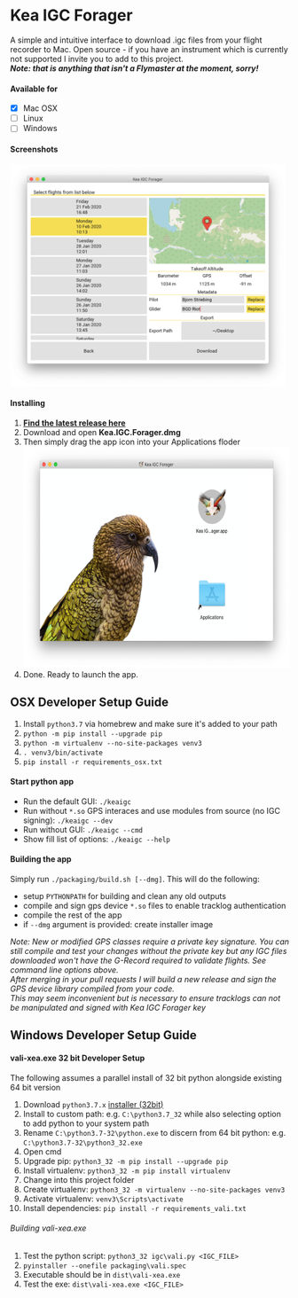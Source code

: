 # Kea IGC Forager

A simple and intuitive interface to download .igc files from your flight recorder to Mac.
Open source - if you have an instrument which is currently not supported I invite you to add to this project. \
***Note: that is anything that isn't a Flymaster at the moment, sorry!***

#### Available for
- [x] Mac OSX
- [ ] Linux
- [ ] Windows

#### Screenshots
<img src="Screenshots/Download%20Page.png" height=400>

#### Installing
1. **[Find the latest release here](https://github.com/bjoernStriebing/KeaIGC/releases/latest)**
1. Download and open **Kea.IGC.Forager.dmg**
1. Then simply drag the app icon into your Applications floder <img src="Screenshots/Installer.png" height=400>
1. Done. Ready to launch the app.

## OSX Developer Setup Guide

1. Install `python3.7` via homebrew and make sure it's added to your path
1. `python -m pip install --upgrade pip`
1. `python -m virtualenv --no-site-packages venv3`
1. `. venv3/bin/activate`
1. `pip install -r requirements_osx.txt`

#### Start python app
* Run the default GUI: `./keaigc`
* Run without `*.so` GPS interaces and use modules from source (no IGC signing): `./keaigc --dev`
* Run without GUI: `./keaigc --cmd`
* Show fill list of options: `./keaigc --help`

#### Building the app
Simply run `./packaging/build.sh [--dmg]`. This will do the following:
* setup `PYTHONPATH` for building and clean any old outputs
* compile and sign gps device `*.so` files to enable tracklog authentication
* compile the rest of the app
* if `--dmg` argument is provided: create installer image

*Note: New or modified GPS classes require a private key signature. You can still compile and test your changes without the private key but any IGC files downloaded won't have the G-Record required to validate flights. See command line options above. \
After merging in your pull requests I will build a new release and sign the GPS device library compiled from your code. \
This may seem inconvenient but is necessary to ensure tracklogs can not be manipulated and signed with Kea IGC Forager key*


## Windows Developer Setup Guide


#### vali-xea.exe 32 bit Developer Setup

The following assumes a parallel install of 32 bit python alongside existing 64 bit version
1. Download `python3.7.x` [installer (32bit)](https://www.python.org/ftp/python/3.7.4/python-3.7.4.exe)
1. Install to custom path: e.g. `C:\python3.7_32` while also selecting option to add python to your system path
1. Rename `C:\python3.7-32\python.exe` to discern from 64 bit python: e.g. `C:\python3.7-32\python3_32.exe`
1. Open cmd
1. Upgrade pip: `python3_32 -m pip install --upgrade pip`
1. Install virtualenv: `python3_32 -m pip install virtualenv`
1. Change into this project folder
1. Create virtualenv: `python3_32 -m virtualenv --no-site-packages venv3`
1. Activate virtualenv: `venv3\Scripts\activate`
1. Install dependencies: `pip install -r requirements_vali.txt`

###### Building vali-xea.exe
1. Test the python script: `python3_32 igc\vali.py <IGC_FILE>`
1. `pyinstaller --onefile packaging\vali.spec`
1. Executable should be in `dist\vali-xea.exe`
1. Test the exe: `dist\vali-xea.exe <IGC_FILE>`
